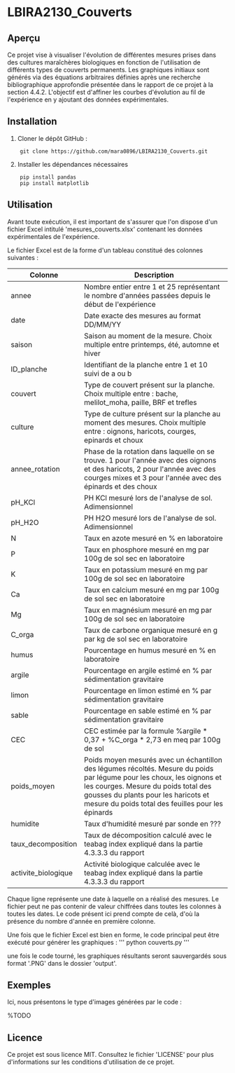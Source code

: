 # LBIRA2130_Couverts

## Aperçu
Ce projet vise à visualiser l'évolution de différentes mesures prises dans des cultures maraîchères biologiques en fonction de l'utilisation de différents types de couverts permanents. 
Les graphiques initiaux sont générés via des équations arbitraires définies après une recherche bibliographique approfondie présentée dans le rapport de ce projet à la section 4.4.2. L'objectif est d'affiner les courbes d'évolution au fil de l'expérience en y ajoutant des données expérimentales.


## Installation
1. Cloner le dépôt GitHub :
```
    git clone https://github.com/mara0896/LBIRA2130_Couverts.git
```

2. Installer les dépendances nécessaires
```
    pip install pandas
    pip install matplotlib
```

## Utilisation
Avant toute exécution, il est important de s'assurer que l'on dispose d'un fichier Excel intitulé 'mesures_couverts.xlsx' contenant les données expérimentales de l'expérience.

Le fichier Excel est de la forme d'un tableau constitué des colonnes suivantes :

| Colonne          | Description                                    |
|------------------|------------------------------------------------|
| annee            | Nombre entier entre 1 et 25 représentant le nombre d'années passées depuis le début de l'expérience |
| date             | Date exacte des mesures au format DD/MM/YY |
| saison           | Saison au moment de la mesure. Choix multiple entre printemps, été, automne et hiver |
| ID_planche       | Identifiant de la planche entre 1 et 10 suivi de a ou b |
| couvert          | Type de couvert présent sur la planche. Choix multiple entre : bache, melilot_moha, paille, BRF et trefles |
| culture          | Type de culture présent sur la planche au moment des mesures. Choix multiple entre : oignons, haricots, courges, epinards et choux |
| annee_rotation   | Phase de la rotation dans laquelle on se trouve. 1 pour l'année avec des oignons et des haricots, 2 pour l'année avec des courges mixes et 3 pour l'année avec des épinards et des choux |
| pH_KCl           | PH KCl mesuré lors de l'analyse de sol. Adimensionnel |
| pH_H2O           | PH H2O mesuré lors de l'analyse de sol. Adimensionnel |
| N                | Taux en azote mesuré en % en laboratoire |
| P                | Taux en phosphore mesuré en mg par 100g de sol sec en laboratoire |
| K                | Taux en potassium mesuré en mg par 100g de sol sec en laboratoire |
| Ca               | Taux en calcium mesuré en mg par 100g de sol sec en laboratoire |
| Mg               | Taux en magnésium mesuré en mg par 100g de sol sec en laboratoire |
| C_orga           | Taux de carbone organique mesuré en g par kg de sol sec en laboratoire |
| humus            | Pourcentage en humus mesuré en % en laboratoire |
| argile           | Pourcentage en argile estimé en % par sédimentation gravitaire |
| limon            | Pourcentage en limon estimé en % par sédimentation gravitaire |
| sable            | Pourcentage en sable estimé en % par sédimentation gravitaire |
| CEC              | CEC estimée par la formule %argile * 0,37 + %C_orga * 2,73 en meq par 100g de sol|
| poids_moyen      | Poids moyen mesurés avec un échantillon des légumes récoltés. Mesure du poids par légume pour les choux, les oignons et les courges. Mesure du poids total des gousses du plants pour les haricots et mesure du poids total des feuilles pour les épinards |
| humidite         | Taux d'humidité mesuré par sonde en ??? |
| taux_decomposition | Taux de décomposition calculé avec le teabag index expliqué dans la partie 4.3.3.3 du rapport |
| activite_biologique | Activité biologique calculée avec le teabag index expliqué dans la partie 4.3.3.3 du rapport |

Chaque ligne représente une date à laquelle on a réalisé des mesures. Le fichier peut ne pas contenir de valeur chiffrées dans toutes les colonnes à toutes les dates. Le code présent ici prend compte de celà, d'où la présence du nombre d'année en première colonne.


Une fois que le fichier Excel est bien en forme, le code principal peut être exécuté pour générer les graphiques :
'''
    python couverts.py
'''

une fois le code tourné, les graphiques résultants seront sauvergardés sous format '.PNG' dans le dossier 'output'.

## Exemples
Ici, nous présentons le type d'images générées par le code :

%TODO


## Licence
Ce projet est sous licence MIT. Consultez le fichier 'LICENSE' pour plus d'informations sur les conditions d'utilisation de ce projet.
